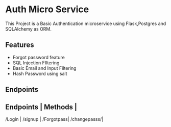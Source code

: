 # Auth Micro Service
  This Project is a Basic Authentication microservice using Flask,Postgres and SQLAlchemy as ORM.
  
## Features
- Forgot password feature
- SQL Injection FIltering
- Basic Email and Input Filtering
- Hash Password using salt

## Endpoints

Endpoints | Methods |
---        
/Login |
/signup |
/Forgotpass|
/changepasss/<token>|
